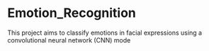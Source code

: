 # Emotion_Recognition
This project aims to classify emotions in facial expressions using a convolutional neural network (CNN) mode
